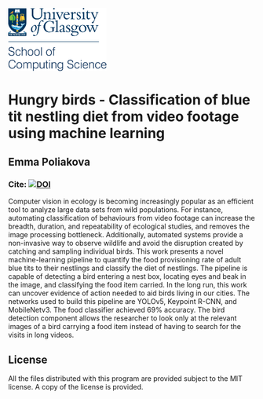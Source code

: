 <img src="socsuog.png" width="200"/>

# Hungry birds - Classification of blue tit nestling diet from video footage using machine learning
## Emma Poliakova

### Cite: [![DOI](https://zenodo.org/badge/623995539.svg)](https://zenodo.org/badge/latestdoi/623995539)

Computer vision in ecology is becoming increasingly popular as an efficient tool to analyze large data sets from wild populations. For instance, automating classification of behaviours from video footage can increase the breadth, duration, and repeatability of ecological studies, and removes the image processing bottleneck. Additionally, automated
systems provide a non-invasive way to observe wildlife and avoid the disruption created by catching and sampling individual birds. This work presents a novel machine-learning
pipeline to quantify the food provisioning rate of adult blue tits to their nestlings and classify the diet of nestlings. The pipeline is capable of detecting a bird entering a nest box, locating eyes and beak in the image, and classifying the food item carried. In the long run, this work can uncover evidence of action needed to aid birds living in our cities. The networks used to build this pipeline are YOLOv5, Keypoint R-CNN, and MobileNetv3. The food classifier achieved 69% accuracy. The bird detection component allows the researcher to look only at the relevant images of a bird carrying a food item instead of having to search for the visits in long videos.

## License
All the files distributed with this program are provided subject to the MIT license. A copy of the license is provided.

